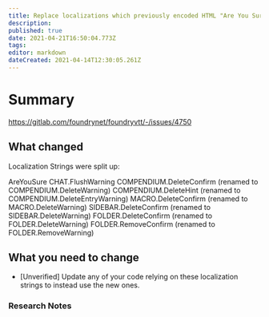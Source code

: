 ```yaml
---
title: Replace localizations which previously encoded HTML "Are You Sure" messages as two separate localization strings.
description: 
published: true
date: 2021-04-21T16:50:04.773Z
tags: 
editor: markdown
dateCreated: 2021-04-14T12:30:05.261Z
---
```


# Summary
https://gitlab.com/foundrynet/foundryvtt/-/issues/4750

## What changed

Localization Strings were split up:

AreYouSure
CHAT.FlushWarning
COMPENDIUM.DeleteConfirm (renamed to COMPENDIUM.DeleteWarning)
COMPENDIUM.DeleteHint (renamed to COMPENDIUM.DeleteEntryWarning)
MACRO.DeleteConfirm (renamed to MACRO.DeleteWarning)
SIDEBAR.DeleteConfirm (renamed to SIDEBAR.DeleteWarning)
FOLDER.DeleteConfirm (renamed to FOLDER.DeleteWarning)
FOLDER.RemoveConfirm (renamed to FOLDER.RemoveWarning)


## What you need to change

* [Unverified] Update any of your code relying on these localization strings to instead use the new ones.

### Research Notes
